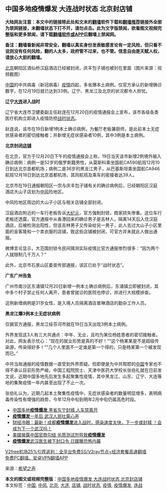  <h2>中国多地疫情爆发 大连战时状态 北京封店铺</h2> <p class="notice"><b>大陆网友注意：本文中的链接除此处和文末的<a href="https://github.com/bannedbook/fanqiang" >翻墙</a>软件下载和<a href="https://github.com/killgcd/justmysocks/blob/master/README.md">翻墙推荐</a>链接外全部为禁网链接，未翻墙状态下打不开，请勿点击。此为文字版禁闻，欲看图文视频完整版和更多禁闻，请下载<a href="https://github.com/bannedbook/fanqiang">翻墙软件或APP</a>后翻墙上禁闻网。</p><p>备注：翻墙看新闻非常安全，翻墙以真实身份发表敏感言论有一定风险，但只看不说则没有任何风险，翻的人太多，政府管不过来，也不管。信息自由是天赋人权，请放心大胆的翻墙。</b></p>  <div class="entry"> <p id="conimg"><a href="https://www.bannedbook.org/bnews/tag/%e5%8c%97%e4%ba%ac/" class="st_tag internal_tag" rel="tag" title="标签 北京 下的日志">北京</a>朝阳区酒仙桥汉庭酒店已经被封闭，庆丰包子铺也被封在里面（图片来源：视频截图）</p> <p><span class='wp_keywordlink_affiliate'><a href="https://www.bannedbook.org/" title="中国" target="_blank">中国</a></span>的中共病毒（新冠病毒）<a href="https://www.bannedbook.org/bnews/tag/%E7%96%AB%E6%83%85/" class="st_tag internal_tag" rel="tag" title="标签 疫情 下的日志">疫情</a>四起，多省爆本土病例。仅官方承认的新增确诊数字，在12月19日就已达到33例。辽宁、黑龙江及北京的状况都令人担忧。</p> <p><strong>辽宁<a href="https://www.bannedbook.org/bnews/tag/%e5%a4%a7%e8%bf%9e/" class="st_tag internal_tag" rel="tag" title="标签 大连 下的日志">大连</a>进入战时</strong></p> <p>辽宁省大连市卫健委副主任赵连在12月20日的疫情通报会上宣布，该市各级各类医疗机构立即进入疫情防控<a href="https://www.bannedbook.org/bnews/tag/%E6%88%98%E6%97%B6%E7%8A%B6%E6%80%81/" class="st_tag internal_tag" rel="tag" title="标签 战时状态 下的日志">战时状态</a>。</p> <p>赵连说，该市在19日新增1例本土确诊病例，为餐厅老板兼厨师，是此前本土无症状感染者的密切接触者；并新增无症状感染者10例，其中3例是本土病例。</p>  <p><strong>北京封闭<a href="https://www.bannedbook.org/bnews/tag/%E5%BA%97%E9%93%BA/" class="st_tag internal_tag" rel="tag" title="标签 店铺 下的日志">店铺</a></strong></p> <p>在北京，官方于12月20日下午的疫情通报会上称，19日当天该市新增2例境外输入确诊病例：病例一是52岁的俄罗斯籍男性，从莫斯科乘坐国航CA590航班12月10日到达北京首都机场；病例二是36岁的黑龙江男子，从巴基斯坦乘坐国航CA946航班12月18日到达北京首都机场，其同航班及乘车的密接者达39人。</p> <p>北京市在19日通报朝阳区一宗与庆丰包子铺有关的确诊病例后，已经朝阳区汉庭酒店大山子店划为<a href="https://www.bannedbook.org/bnews/tag/%E4%B8%AD%E9%A3%8E/" class="st_tag internal_tag" rel="tag" title="标签 中风 下的日志">中风</a>险地区。</p> <p>中风险地区周边的大山子小区与相关店铺全部封闭。</p> <p>汉庭酒店附近的一车行老板告诉<span class='wp_keywordlink_affiliate'><a href="http://www.epochtimes.com/" title="大纪元" target="_blank">大纪元</a></span>，官方强制封锁，商家损失惨重。这位车行老板还透露，官方通报中从香港回来的确诊男子是吉林人，隔离14天后入住汉庭酒店，后被检测出阳性，但该吉林男子又传染给另一男子，此人去过大山子小区里面的金客隆和一个卖衣服的店铺，致这些店铺被封闭，可官方并未就此人做出通报。</p>  <p>微博言论显示，大范围封锁令民间猜测实际疫情比官方通报惨烈很多：“因为两个人就限制几千万人？”</p> <p>此外，北京市石景山区委宣传部通报，该区已处于“战时状态”。</p> <p><strong>广东广州告急</strong></p> <p>广州市南沙区东涌镇12月20日新增一例本土确诊病例后，东涌镇立即被封闭，其中多个村子禁止任何人离开，患者曾就诊的医院也停诊，并进行大规模排查。</p> <p>这例新增病例是31岁女性，是入境人员隔离酒店普琳酒店的勤杂工作人员。</p>  <p><strong>黑龙江爆3例本土无症状病例</strong></p> <p>仅据官方通报，黑龙江绥芬河市就在19日当天出现3例本土病例。</p> <p>外界发现这3人有三大共通点：中年、无业，且均为某位杨姓患者的密切接触者。对此，网友表示忧心：“现在的就业形势是真的不好！”“这个杨某某是不是超级传染源，传染得好多！”“几个人里面不一定谁是第一个得的，只是杨某第一个被发现而已。”</p> <p>中共当局通报的疫情数据一直受到外界质疑。但即便是为中共帮腔的<a href="https://www.bannedbook.org/bnews/tag/%E4%B8%AD%E5%9B%BD/" class="st_tag internal_tag" rel="tag" title="标签 中国 下的日志">中国</a>专家也不得不承认目前形势严峻。中国工程院院士、天津中医药大学校长张伯礼就在日前发文说，近期中国多地先后发生多起聚集性疫情，其中黑龙江、山东、辽宁、大连等地的集聚疫情一年内甚至出现了不止一次。</p> <p>张伯礼认为，近期几起本土聚集性疫情中，无症状感染者的数量明显增多，表明病毒传染性有增强的趋势，今年12月中旬到明年2月中旬仍属高危时段。</p>  <ul class='op-related-articles' title='相关阅读'> <li><a href='https://www.bannedbook.org/bnews/cbnews/20201215/1447909.html' target='_blank'>中国多地<b>疫情爆发</b> 黑省东宁封城 人车禁离开</a></li> <li><a href='https://www.bannedbook.org/bnews/baitai/20201211/1445906.html' target='_blank'><b>疫情爆发</b>一年后 武汉人民吐露心声</a></li> <li><a href='https://www.bannedbook.org/bnews/bannedvideo/20201209/1444623.html' target='_blank'>财经冷眼：最新！成都<b>疫情爆发</b>进入战时，感染速度太快，下一步或封城 ！会成为下一个武汉吗！</a></li> <li><a href='https://www.bannedbook.org/bnews/headline/20201205/1442326.html' target='_blank'>美媒揭露中国官商勾结 劣质测试剂导致<b>疫情爆发</b></a></li> <li><a href='https://www.bannedbook.org/bnews/cbnews/20201126/1437534.html' target='_blank'><b>疫情爆发</b>武汉医生被下封口令 日媒曝恐怖内幕</a></li> </ul> <p class="texttj"> <a href="https://github.com/bannedbook/fanqiang/wiki/V2ray%E6%9C%BA%E5%9C%BA" target="_blank">V2free机场25%引荐返利：全平台免费SS/V2ray节点+经济套餐高速翻墙</a><br/> <a href="https://github.com/bannedbook/fanqiang/wiki/%E7%A6%81%E9%97%BB%E7%BD%91%E5%AE%89%E5%8D%93%E7%BF%BB%E5%A2%99%E6%96%B0%E9%97%BBAPP" target="_blank">免费PC翻墙、安卓VPN翻墙APP</a></p><p> 来源：<span class='wp_keywordlink_affiliate'><a href="https://www.soundofhope.org" title="希望之声" target="_blank">希望之声</a></span> </p><a name='sharetosocial'></a>       <div><b>本文的图文或视频完整版</b>：<a href='https://www.bannedbook.org/bnews/cbnews/20201221/1451915.html'>中国多地疫情爆发 大连战时状态 北京封店铺</a></div>  </div><!--END ENTRY--> <div class="postfooter"> <div>本文标签：<a href="https://www.bannedbook.org/bnews/tag/%E4%B8%AD%E5%9B%BD/" rel="tag">中国</a>, <a href="https://www.bannedbook.org/bnews/tag/%E4%B8%AD%E9%A3%8E/" rel="tag">中风</a>, <a href="https://www.bannedbook.org/bnews/tag/%e5%8c%97%e4%ba%ac/" rel="tag">北京</a>, <a href="https://www.bannedbook.org/bnews/tag/%e5%a4%a7%e8%bf%9e/" rel="tag">大连</a>, <a href="https://www.bannedbook.org/bnews/tag/%E5%BA%97%E9%93%BA/" rel="tag">店铺</a>, <a href="https://www.bannedbook.org/bnews/tag/%E6%88%98%E6%97%B6%E7%8A%B6%E6%80%81/" rel="tag">战时状态</a>, <a href="https://www.bannedbook.org/bnews/tag/%E7%96%AB%E6%83%85/" rel="tag">疫情</a>, <a href="https://www.bannedbook.org/bnews/tag/%E7%96%AB%E6%83%85%E7%88%86%E5%8F%91/" rel="tag">疫情爆发</a>, <a href="https://www.bannedbook.org/bnews/tag/%E8%BF%9E%E6%88%98/" rel="tag">连战</a></div>  </div><!--END POSTFOOTER--> 